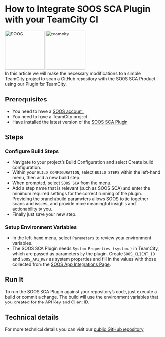 # How to Integrate SOOS SCA Plugin with your TeamCity CI
<div>
<img src="../assets/img/SOOS-Icon.png" alt="SOOS" width="128" height="128">
<img src="../assets/img/teamcity.png" alt="teamcity" width="128" height="128">
</div>
In this article we will make the necessary modifications to a simple TeamCity project to scan a GitHub repository with the SOOS SCA Product using our Plugin for TeamCity.

## Prerequisites
- You need to have a [SOOS account.](https://app.soos.io/register)
- You need to have a TeamCity project.
- Have installed the latest version of the [SOOS SCA Plugin](https://plugins.jetbrains.com/plugin/18222-soos-sca)

## Steps

### Configure Build Steps
* Navigate to your project’s Build Configuration and select Create build configuration.
* Within your `BUILD CONFIGURATION`, select `BUILD STEPS` within the left-hand menu, then add a new build step.
* When prompted, select `SOOS SCA` from the menu.
* Add a step name that is relevant (such as SOOS SCA) and enter the minimum required settings for the correct running of the plugin. Providing the branch/build parameters allows SOOS to tie together scans and issues, and provide more meaningful insights and actionability to you.  
* Finally just save your new step.

### Setup Environment Variables
* In the left-hand menu, select `Parameters` to review your environment variables.
* The SOOS SCA Plugin needs `System Properties (system.)` in TeamCity, which are passed as parameters by the plugin. Create `SOOS_CLIENT_ID` and `SOOS_API_KEY` as system properties and fill in the values with those collected from the [SOOS App Integrations Page](https://app.soos.io/integrate/sca?id=teamcity).


## Run It
To run the SOOS SCA Plugin against your repository’s code, just execute a build or commit a change. The build will use the environment variables that you created for the API Key and Client ID.

## Technical details
For more technical details you can visit our [public GitHub repository](https://github.com/soos-io/soos-sca-teamcity-plugin)